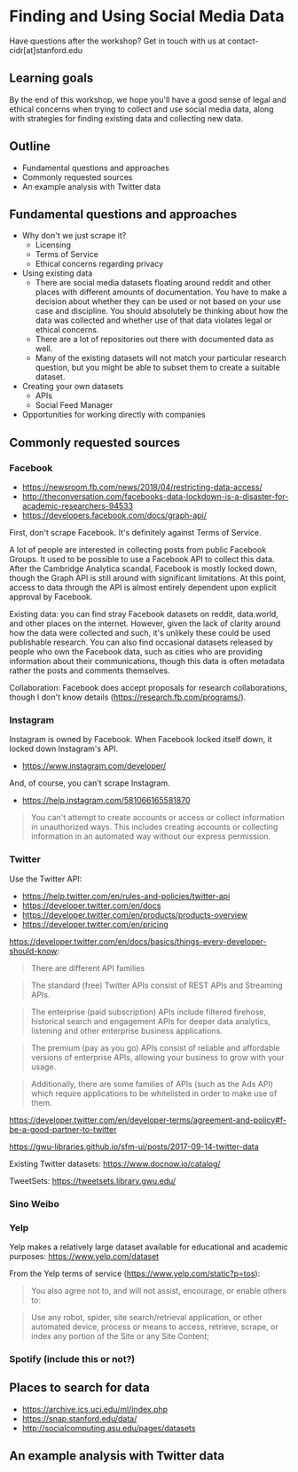 # Finding and Using Social Media Data

Have questions after the workshop? Get in touch with us at contact-cidr[at]stanford.edu

## Learning goals

By the end of this workshop, we hope you'll have a good sense of legal and ethical concerns when trying to collect and use social media data, along with strategies for finding existing data and collecting new data.

## Outline

- Fundamental questions and approaches
- Commonly requested sources
- An example analysis with Twitter data

## Fundamental questions and approaches

- Why don't we just scrape it?
  - Licensing
  - Terms of Service
  - Ethical concerns regarding privacy
- Using existing data
  - There are social media datasets floating around reddit and other places with different amounts of documentation. You have to make a decision about whether they can be used or not based on your use case and discipline. You should absolutely be thinking about how the data was collected and whether use of that data violates legal or ethical concerns.
  - There are a lot of repositories out there with documented data as well.
  - Many of the existing datasets will not match your particular research question, but you might be able to subset them to create a suitable dataset.
- Creating your own datasets
  - APIs
  - Social Feed Manager
- Opportunities for working directly with companies

## Commonly requested sources

### Facebook

- https://newsroom.fb.com/news/2018/04/restricting-data-access/
- http://theconversation.com/facebooks-data-lockdown-is-a-disaster-for-academic-researchers-94533
- https://developers.facebook.com/docs/graph-api/

First, don't scrape Facebook. It's definitely against Terms of Service.

A lot of people are interested in collecting posts from public Facebook Groups. It used to be possible to use a Facebook API to collect this data. After the Cambridge Analytica scandal, Facebook is mostly locked down, though the Graph API is still around with significant limitations. At this point, access to data through the API is almost entirely dependent upon explicit approval by Facebook.

Existing data: you can find stray Facebook datasets on reddit, data.world, and other places on the internet. However, given the lack of clarity around how the data were collected and such, it's unlikely these could be used publishable research. You can also find occasional datasets released by people who own the Facebook data, such as cities who are providing information about their communications, though this data is often metadata rather the posts and comments themselves.

Collaboration: Facebook does accept proposals for research collaborations, though I don't know details (https://research.fb.com/programs/).

### Instagram

Instagram is owned by Facebook. When Facebook locked itself down, it locked down Instagram's API.

- https://www.instagram.com/developer/

And, of course, you can't scrape Instagram.

- https://help.instagram.com/581066165581870

> You can't attempt to create accounts or access or collect information in unauthorized ways.
> This includes creating accounts or collecting information in an automated way without our express permission.

### Twitter

Use the Twitter API:

- https://help.twitter.com/en/rules-and-policies/twitter-api
- https://developer.twitter.com/en/docs
- https://developer.twitter.com/en/products/products-overview
- https://developer.twitter.com/en/pricing

https://developer.twitter.com/en/docs/basics/things-every-developer-should-know:

> There are different API families

> The standard (free) Twitter APIs consist of REST APIs and Streaming APIs.

> The enterprise (paid subscription) APIs include filtered firehose, historical search and engagement APIs for deeper data analytics, listening and other enterprise business applications.

> The premium (pay as you go) APIs consist of reliable and affordable versions of enterprise APIs, allowing your business to grow with your usage.

> Additionally, there are some families of APIs (such as the Ads API) which require applications to be whitelisted in order to make use of them.

https://developer.twitter.com/en/developer-terms/agreement-and-policy#f-be-a-good-partner-to-twitter

https://gwu-libraries.github.io/sfm-ui/posts/2017-09-14-twitter-data

Existing Twitter datasets: https://www.docnow.io/catalog/

TweetSets: https://tweetsets.library.gwu.edu/

### Sino Weibo

### Yelp

Yelp makes a relatively large dataset available for educational and academic purposes: https://www.yelp.com/dataset

From the Yelp terms of service (https://www.yelp.com/static?p=tos):

> You also agree not to, and will not assist, encourage, or enable others to:

> Use any robot, spider, site search/retrieval application, or other automated device, process or means to access, retrieve, scrape, or index any portion of the Site or any Site Content;

### Spotify (include this or not?)

## Places to search for data

- https://archive.ics.uci.edu/ml/index.php
- https://snap.stanford.edu/data/
- http://socialcomputing.asu.edu/pages/datasets

## An example analysis with Twitter data
